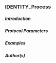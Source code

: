 ### IDENTITY_Process

##### Introduction


##### Protocol Parameters


##### Examples


##### Author(s)

